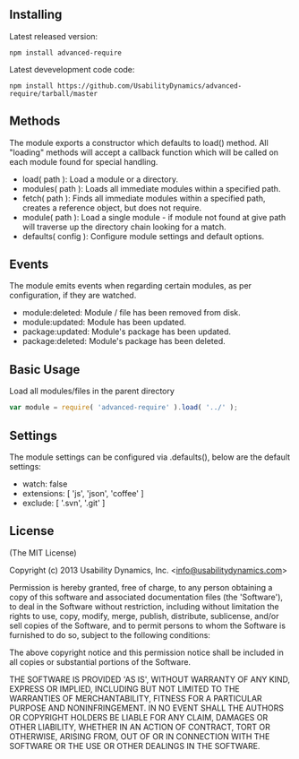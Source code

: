 Installing
----------

Latest released version:

    npm install advanced-require

Latest devevelopment code code:

    npm install https://github.com/UsabilityDynamics/advanced-require/tarball/master

Methods
-------
The module exports a constructor which defaults to load() method. 
All "loading" methods will accept a callback function which will be called on each module found for special handling.

  - load( path ): Load a module or a directory.
  - modules( path ): Loads all immediate modules within a specified path.
  - fetch( path ): Finds all immediate modules within a specified path, creates a reference object, but does not require.
  - module( path ): Load a single module - if module not found at give path will traverse up the directory chain looking for a match.
  - defaults( config ): Configure module settings and default options.

Events
------
The module emits events when regarding certain modules, as per configuration, if they are watched.

  - module:deleted: Module / file has been removed from disk.
  - module:updated: Module has been updated.
  - package:updated: Module's package has been updated.
  - package:deleted: Module's package has been deleted.

Basic Usage
-----------

Load all modules/files in the parent directory

```js
var module = require( 'advanced-require' ).load( '../' );
```

Settings
--------
The module settings can be configured via .defaults(), below are the default settings:

  - watch: false
  - extensions: [ 'js', 'json', 'coffee' ]
  - exclude: [ '.svn', '.git' ]

License
-------

(The MIT License)

Copyright (c) 2013 Usability Dynamics, Inc. &lt;info@usabilitydynamics.com&gt;

Permission is hereby granted, free of charge, to any person obtaining
a copy of this software and associated documentation files (the
'Software'), to deal in the Software without restriction, including
without limitation the rights to use, copy, modify, merge, publish,
distribute, sublicense, and/or sell copies of the Software, and to
permit persons to whom the Software is furnished to do so, subject to
the following conditions:

The above copyright notice and this permission notice shall be
included in all copies or substantial portions of the Software.

THE SOFTWARE IS PROVIDED 'AS IS', WITHOUT WARRANTY OF ANY KIND,
EXPRESS OR IMPLIED, INCLUDING BUT NOT LIMITED TO THE WARRANTIES OF
MERCHANTABILITY, FITNESS FOR A PARTICULAR PURPOSE AND NONINFRINGEMENT.
IN NO EVENT SHALL THE AUTHORS OR COPYRIGHT HOLDERS BE LIABLE FOR ANY
CLAIM, DAMAGES OR OTHER LIABILITY, WHETHER IN AN ACTION OF CONTRACT,
TORT OR OTHERWISE, ARISING FROM, OUT OF OR IN CONNECTION WITH THE
SOFTWARE OR THE USE OR OTHER DEALINGS IN THE SOFTWARE.
